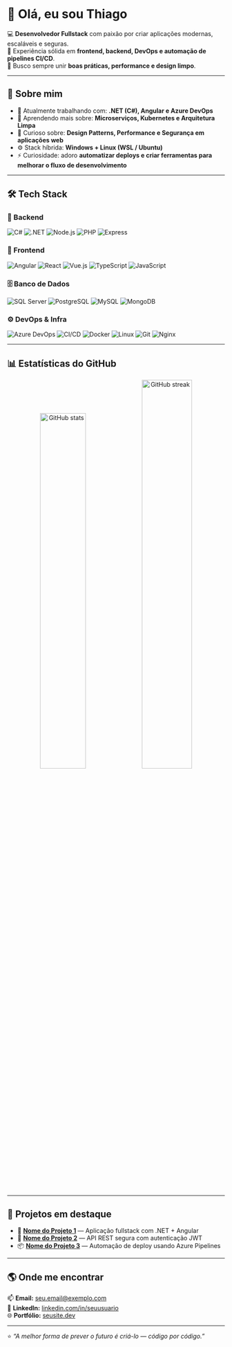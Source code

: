 # 👋 Olá, eu sou Thiago

💻 **Desenvolvedor Fullstack** com paixão por criar aplicações modernas, escaláveis e seguras.  
🚀 Experiência sólida em **frontend, backend, DevOps e automação de pipelines CI/CD**.  
🎯 Busco sempre unir **boas práticas, performance e design limpo**.

---

## 🧩 Sobre mim

- 🔭 Atualmente trabalhando com: **.NET (C#), Angular e Azure DevOps**
- 🌱 Aprendendo mais sobre: **Microserviços, Kubernetes e Arquitetura Limpa**
- 💬 Curioso sobre: **Design Patterns, Performance e Segurança em aplicações web**
- ⚙️ Stack híbrida: **Windows + Linux (WSL / Ubuntu)**
- ⚡ Curiosidade: adoro **automatizar deploys e criar ferramentas para melhorar o fluxo de desenvolvimento**

---

## 🛠️ Tech Stack

### 🧱 Backend  
![C#](https://img.shields.io/badge/-C%23-239120?style=flat-square&logo=c-sharp&logoColor=fff)
![.NET](https://img.shields.io/badge/-.NET-512BD4?style=flat-square&logo=dotnet&logoColor=fff)
![Node.js](https://img.shields.io/badge/-Node.js-339933?style=flat-square&logo=node.js)
![PHP](https://img.shields.io/badge/-PHP-777BB4?style=flat-square&logo=php)
![Express](https://img.shields.io/badge/-Express-000?style=flat-square&logo=express)

### 🎨 Frontend  
![Angular](https://img.shields.io/badge/-Angular-DD0031?style=flat-square&logo=angular&logoColor=fff)
![React](https://img.shields.io/badge/-React-61DAFB?style=flat-square&logo=react&logoColor=000)
![Vue.js](https://img.shields.io/badge/-Vue.js-4FC08D?style=flat-square&logo=vue.js&logoColor=fff)
![TypeScript](https://img.shields.io/badge/-TypeScript-3178C6?style=flat-square&logo=typescript)
![JavaScript](https://img.shields.io/badge/-JavaScript-F7DF1E?style=flat-square&logo=javascript&logoColor=000)

### 🗄️ Banco de Dados  
![SQL Server](https://img.shields.io/badge/-SQL%20Server-CC2927?style=flat-square&logo=microsoft-sql-server&logoColor=fff)
![PostgreSQL](https://img.shields.io/badge/-PostgreSQL-336791?style=flat-square&logo=postgresql)
![MySQL](https://img.shields.io/badge/-MySQL-4479A1?style=flat-square&logo=mysql)
![MongoDB](https://img.shields.io/badge/-MongoDB-47A248?style=flat-square&logo=mongodb)

### ⚙️ DevOps & Infra  
![Azure DevOps](https://img.shields.io/badge/-Azure%20DevOps-0078D7?style=flat-square&logo=azure-devops)
![CI/CD](https://img.shields.io/badge/-CI%2FCD-000000?style=flat-square&logo=githubactions)
![Docker](https://img.shields.io/badge/-Docker-2496ED?style=flat-square&logo=docker)
![Linux](https://img.shields.io/badge/-Linux-FCC624?style=flat-square&logo=linux&logoColor=000)
![Git](https://img.shields.io/badge/-Git-F05032?style=flat-square&logo=git)
![Nginx](https://img.shields.io/badge/-Nginx-009639?style=flat-square&logo=nginx&logoColor=fff)

---

## 📊 Estatísticas do GitHub

<p align="center">
  <img src="https://github-readme-stats.vercel.app/api?username=thpimentel&show_icons=true&theme=tokyonight" alt="GitHub stats" width="45.9%" />
  <img src="https://github-readme-streak-stats.herokuapp.com/?user=thpimentel&theme=tokyonight" alt="GitHub streak" width="48%" />
</p>

---

## 🚀 Projetos em destaque

- 🧩 **[Nome do Projeto 1](https://github.com/seu-usuario/projeto1)** — Aplicação fullstack com .NET + Angular  
- 🔐 **[Nome do Projeto 2](https://github.com/seu-usuario/projeto2)** — API REST segura com autenticação JWT  
- 📦 **[Nome do Projeto 3](https://github.com/seu-usuario/projeto3)** — Automação de deploy usando Azure Pipelines

---

## 🌎 Onde me encontrar

📫 **Email:** [seu.email@exemplo.com](mailto:seu.email@exemplo.com)  
💼 **LinkedIn:** [linkedin.com/in/seuusuario](https://linkedin.com/in/seuusuario)  
🌐 **Portfólio:** [seusite.dev](https://seusite.dev)

---

⭐ *“A melhor forma de prever o futuro é criá-lo — código por código.”*
